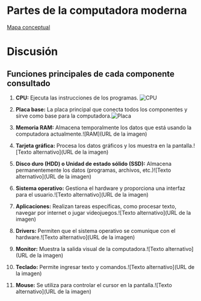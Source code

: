 # Partes de la computadora moderna 
[Mapa conceptual](https://www.canva.com/design/DAGL6vyzq4M/cO40Zn-snjw04hgy053-7A/view?utm_content=DAGL6vyzq4M&utm_campaign=designshare&utm_medium=link&utm_source=editor)

# Discusión

## Funciones principales de cada componente consultado
1. **CPU:** Ejecuta las instrucciones de los programas. ![CPU](https://hardzone.es/app/uploads-hardzone.es/2019/11/CPU.jpg)

2. **Placa base:** La placa principal que conecta todos los componentes y sirve como base para la computadora.![Placa](https://www.google.com/imgres?q=Placa%20base&imgurl=https%3A%2F%2Fupload.wikimedia.org%2Fwikipedia%2Fcommons%2Fthumb%2F8%2F87%2FPlaca_Base_MicroATX.JPG%2F1200px-Placa_Base_MicroATX.JPG&imgrefurl=https%3A%2F%2Fes.wikipedia.org%2Fwiki%2FPlaca_base&docid=Hr1pQKghpqZ4eM&tbnid=LisDS4etUD378M&vet=12ahUKEwiR6MWbr8GHAxVaRjABHSlYA1EQM3oECBUQAA..i&w=1200&h=1600&hcb=2&ved=2ahUKEwiR6MWbr8GHAxVaRjABHSlYA1EQM3oECBUQAA)


3. **Memoria RAM:** Almacena temporalmente los datos que está usando la computadora actualmente.![RAM](URL de la imagen)


4. **Tarjeta gráfica:** Procesa los datos gráficos y los muestra en la pantalla.![Texto alternativo](URL de la imagen)


5. **Disco duro (HDD) o Unidad de estado sólido (SSD):** Almacena permanentemente los datos (programas, archivos, etc.)![Texto alternativo](URL de la imagen)


6. **Sistema operativo:** Gestiona el hardware y proporciona una interfaz para el usuario.![Texto alternativo](URL de la imagen)


7. **Aplicaciones:** Realizan tareas específicas, como procesar texto, navegar por internet o jugar videojuegos.![Texto alternativo](URL de la imagen)


8. **Drivers:** Permiten que el sistema operativo se comunique con el hardware.![Texto alternativo](URL de la imagen)


9. **Monitor:** Muestra la salida visual de la computadora.![Texto alternativo](URL de la imagen)


10. **Teclado:** Permite ingresar texto y comandos.![Texto alternativo](URL de la imagen)


11. **Mouse:** Se utiliza para controlar el cursor en la pantalla.![Texto alternativo](URL de la imagen)

